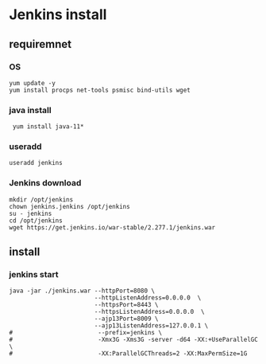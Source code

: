 

# Jenkins install 



## requiremnet

### OS 

```
yum update -y
yum install procps net-tools psmisc bind-utils wget
```



### java install

```
 yum install java-11*
```



### useradd

```
useradd jenkins
```



### Jenkins download

```
mkdir /opt/jenkins
chown jenkins.jenkins /opt/jenkins
su - jenkins
cd /opt/jenkins
wget https://get.jenkins.io/war-stable/2.277.1/jenkins.war
```



## install

### jenkins start

```
java -jar ./jenkins.war --httpPort=8080 \
                        --httpListenAddress=0.0.0.0  \
                        --httpsPort=8443 \
                        --httpsListenAddress=0.0.0.0  \
                        --ajp13Port=8009 \
                        --ajp13ListenAddress=127.0.0.1 \
#                        --prefix=jenkins \
#                        -Xmx3G -Xms3G -server -d64 -XX:+UseParallelGC \
#                        -XX:ParallelGCThreads=2 -XX:MaxPermSize=1G
```



